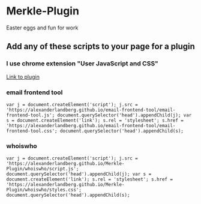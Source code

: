 # Merkle-Plugin
Easter eggs and fun for work

## Add any of these scripts to your page for a plugin

### I use chrome extension "User JavaScript and CSS"
[Link to plugin](https://chromewebstore.google.com/detail/nbhcbdghjpllgmfilhnhkllmkecfmpld)

### email frontend tool
```
var j = document.createElement('script'); j.src = 'https://alexanderlandberg.github.io/email-frontend-tool/email-frontend-tool.js'; document.querySelector('head').appendChild(j); var s = document.createElement('link'); s.rel = 'stylesheet'; s.href = 'https://alexanderlandberg.github.io/email-frontend-tool/email-frontend-tool.css'; document.querySelector('head').appendChild(s);
```

### whoiswho
```
var j = document.createElement('script'); j.src = 'https://alexanderlandberg.github.io/Merkle-Plugin/whoiswho/script.js'; document.querySelector('head').appendChild(j); var s = document.createElement('link'); s.rel = 'stylesheet'; s.href = 'https://alexanderlandberg.github.io/Merkle-Plugin/whoiswho/styles.css'; document.querySelector('head').appendChild(s);
```